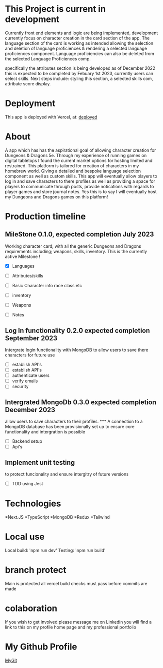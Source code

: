 # This Project is current in development 

Currently front end elements and logic are being implemented, development currently focus on character creation in the card section of the app. The language section of the card is working as intended allowing the selection and deletion of language proficiences & rendering a selected language proficiences component. Language proficiencies can also be deleted from the selected Language Proficiences comp. 

specifically the attributes section is being developed as of December 2022 this is expected to be completed by Febuary 1st 2023, currently users can select skills. Next steps include: styling this section, a selected skills com, attribute score display. 

# Deployment 

This app is deployed with Vercel, at:  [deployed](https://next-dn-d-character-manager.vercel.app/ "live version") 


# About 

A app which has has the aspirational goal of allowing character creation for Dungeons & Dragons 5e. Through my experience of running games on digital tabletops I found the current market options for hosting limited and restrained. This platform is tailored for creation of characters in my homebrew world. Giving a detailed and bespoke language selection component as well as custom skills. This app will eventually allow players to log in and save characters to there profiles as well as providing a space for players to communicate through posts, provide notications with regards to player games and store journal notes. Yes this is to say I will eventually host my Dungeons and Dragons games on this platform! 

# Production timeline 

##  MileStone 0.1.0, expected completion July 2023 

Working character card, with all the generic Dungeons and Dragons requirements including; weapons, skills, inventory. This is the currently active Milestone !

- [x] Languages  
- [ ] Attributes/skills 
- [ ] Basic Character info race class etc
- [ ] inventory
- [ ] Weapons
- [ ] Notes


##  Log In functionality 0.2.0 expected completion September 2023 

Intergrate login functionality with MongoDB to allow users to save there characters for future use

- [ ] establish API's
- [ ] establish API's
- [ ] authenticate users
- [ ] verify emails
- [ ] security 
        
##  Intergrated MongoDb 0.3.0 expected completion December 2023 

allow users to save characters to their profiles. 
*** A connection to a MongoDB database has been provisionally set up to ensure core functionality and intergration is possible

- [ ] Backend setup
- [ ] Api's 

## Implement unit testing 

to protect funcionality and ensure intergitry of future versions

- [ ] TDD using Jest

# Technologies 

*Next.JS 
*TypeScript
*MongoDB
*Redux
*Tailwind

# Local use 

Local build: 'npm run dev'
Testing: 'npm run build'

# branch protect 

Main is protected all vercel build checks must pass before commits are made

# colaboration 

If you wish to get involved please message me on Linkedin you will find a link to this on my profile home page and my professional portfolio

# My Github Profile 

[MyGit](https://github.com/G-bot987 "my GitHib")




